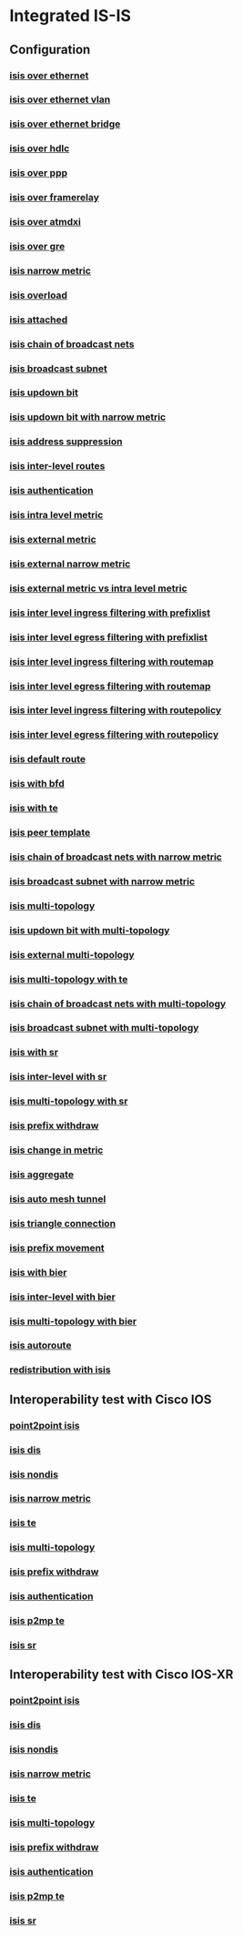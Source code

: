 # Integrated IS-IS 

## **Configuration**
### [isis over ethernet](/guides/tst/rout-isis01.tst/)
### [isis over ethernet vlan](/guides/tst/rout-isis02.tst/)
### [isis over ethernet bridge](/guides/tst/rout-isis03.tst/)
### [isis over hdlc](/guides/tst/rout-isis04.tst/)
### [isis over ppp](/guides/tst/rout-isis05.tst/)
### [isis over framerelay](/guides/tst/rout-isis06.tst/)
### [isis over atmdxi](/guides/tst/rout-isis07.tst/)
### [isis over gre](/guides/tst/rout-isis08.tst/)
### [isis narrow metric](/guides/tst/rout-isis09.tst/)
### [isis overload](/guides/tst/rout-isis10.tst/)
### [isis attached](/guides/tst/rout-isis11.tst/)
### [isis chain of broadcast nets](/guides/tst/rout-isis12.tst/)
### [isis broadcast subnet](/guides/tst/rout-isis13.tst/)
### [isis updown bit](/guides/tst/rout-isis14.tst/)
### [isis updown bit with narrow metric](/guides/tst/rout-isis15.tst/)
### [isis address suppression](/guides/tst/rout-isis16.tst/)
### [isis inter-level routes](/guides/tst/rout-isis17.tst/)
### [isis authentication](/guides/tst/rout-isis18.tst/)
### [isis intra level metric](/guides/tst/rout-isis19.tst/)
### [isis external metric](/guides/tst/rout-isis20.tst/)
### [isis external narrow metric](/guides/tst/rout-isis21.tst/)
### [isis external metric vs intra level metric](/guides/tst/rout-isis22.tst/)
### [isis inter level ingress filtering with prefixlist](/guides/tst/rout-isis23.tst/)
### [isis inter level egress filtering with prefixlist](/guides/tst/rout-isis24.tst/)
### [isis inter level ingress filtering with routemap](/guides/tst/rout-isis25.tst/)
### [isis inter level egress filtering with routemap](/guides/tst/rout-isis26.tst/)
### [isis inter level ingress filtering with routepolicy](/guides/tst/rout-isis27.tst/)
### [isis inter level egress filtering with routepolicy](/guides/tst/rout-isis28.tst/)
### [isis default route](/guides/tst/rout-isis29.tst/)
### [isis with bfd](/guides/tst/rout-isis30.tst/)
### [isis with te](/guides/tst/rout-isis31.tst/)
### [isis peer template](/guides/tst/rout-isis32.tst/)
### [isis chain of broadcast nets with narrow metric](/guides/tst/rout-isis33.tst/)
### [isis broadcast subnet with narrow metric](/guides/tst/rout-isis34.tst/)
### [isis multi-topology](/guides/tst/rout-isis35.tst/)
### [isis updown bit with multi-topology](/guides/tst/rout-isis36.tst/)
### [isis external multi-topology](/guides/tst/rout-isis37.tst/)
### [isis multi-topology with te](/guides/tst/rout-isis38.tst/)
### [isis chain of broadcast nets with multi-topology](/guides/tst/rout-isis39.tst/)
### [isis broadcast subnet with multi-topology](/guides/tst/rout-isis40.tst/)
### [isis with sr](/guides/tst/rout-isis41.tst/)
### [isis inter-level with sr](/guides/tst/rout-isis42.tst/)
### [isis multi-topology with sr](/guides/tst/rout-isis43.tst/)
### [isis prefix withdraw](/guides/tst/rout-isis44.tst/)
### [isis change in metric](/guides/tst/rout-isis45.tst/)
### [isis aggregate](/guides/tst/rout-isis46.tst/)
### [isis auto mesh tunnel](/guides/tst/rout-isis47.tst/)
### [isis triangle connection](/guides/tst/rout-isis48.tst/)
### [isis prefix movement](/guides/tst/rout-isis49.tst/)
### [isis with bier](/guides/tst/rout-isis50.tst/)
### [isis inter-level with bier](/guides/tst/rout-isis51.tst/)
### [isis multi-topology with bier](/guides/tst/rout-isis52.tst/)
### [isis autoroute](/guides/tst/rout-isis53.tst/)
### [redistribution with isis](/guides/tst/rout-redist01.tst/)

## **Interoperability test with Cisco IOS**
### [point2point isis](/guides/tst/intop1-isis01.tst/)
### [isis dis](/guides/tst/intop1-isis02.tst/)
### [isis nondis](/guides/tst/intop1-isis03.tst/)
### [isis narrow metric](/guides/tst/intop1-isis04.tst/)
### [isis te](/guides/tst/intop1-isis05.tst/)
### [isis multi-topology](/guides/tst/intop1-isis06.tst/)
### [isis prefix withdraw](/guides/tst/intop1-isis07.tst/)
### [isis authentication](/guides/tst/intop1-isis08.tst/)
### [isis p2mp te](/guides/tst/intop1-isis09.tst/)
### [isis sr](/guides/tst/intop1-isis10.tst/)

## **Interoperability test with Cisco IOS-XR**
### [point2point isis](/guides/tst/intop2-isis01.tst/)
### [isis dis](/guides/tst/intop2-isis02.tst/)
### [isis nondis](/guides/tst/intop2-isis03.tst/)
### [isis narrow metric](/guides/tst/intop2-isis04.tst/)
### [isis te](/guides/tst/intop2-isis05.tst/)
### [isis multi-topology](/guides/tst/intop2-isis06.tst/)
### [isis prefix withdraw](/guides/tst/intop2-isis07.tst/)
### [isis authentication](/guides/tst/intop2-isis08.tst/)
### [isis p2mp te](/guides/tst/intop2-isis09.tst/)
### [isis sr](/guides/tst/intop2-isis10.tst/)
